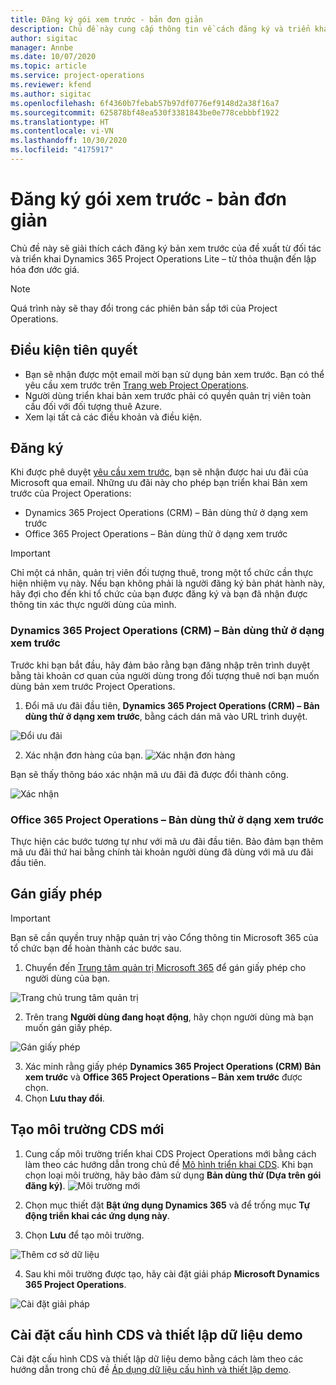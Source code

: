 ```yaml
---
title: Đăng ký gói xem trước - bản đơn giản
description: Chủ đề này cung cấp thông tin về cách đăng ký và triển khai Project Operations Lite – từ thỏa thuận đến lập hóa đơn ước giá.
author: sigitac
manager: Annbe
ms.date: 10/07/2020
ms.topic: article
ms.service: project-operations
ms.reviewer: kfend
ms.author: sigitac
ms.openlocfilehash: 6f4360b7febab57b97df0776ef9148d2a38f16a7
ms.sourcegitcommit: 625878bf48ea530f3381843be0e778cebbbf1922
ms.translationtype: HT
ms.contentlocale: vi-VN
ms.lasthandoff: 10/30/2020
ms.locfileid: "4175917"
---
```

# <a name="sign-up-for-a-preview-subscription---lite"></a>Đăng ký gói xem trước - bản đơn giản 

Chủ đề này sẽ giải thích cách đăng ký bản xem trước của đề xuất từ đối tác và triển khai Dynamics 365 Project Operations Lite – từ thỏa thuận đến lập hóa đơn ước giá.

> [!NOTE]
> Quá trình này sẽ thay đổi trong các phiên bản sắp tới của Project Operations.

## <a name="prerequisites"></a>Điều kiện tiên quyết

- Bạn sẽ nhận được một email mời bạn sử dụng bản xem trước. Bạn có thể yêu cầu xem trước trên [Trang web Project Operations](https://dynamics.microsoft.com/en-us/project-operations/overview/).
- Người dùng triển khai bản xem trước phải có quyền quản trị viên toàn cầu đối với đối tượng thuê Azure.
- Xem lại tất cả các điều khoản và điều kiện.

## <a name="subscribe"></a>Đăng ký

Khi được phê duyệt [yêu cầu xem trước](https://forms.office.com/FormsPro/Pages/ResponsePage.aspx?id=v4j5cvGGr0GRqy180BHbR56j8lZs0FdAvwT75_WNFyxUMkRDV1NYQU5TNjE2VjhKOVBUNVg2R0s1NC4u), bạn sẽ nhận được hai ưu đãi của Microsoft qua email. Những ưu đãi này cho phép bạn triển khai Bản xem trước của Project Operations:

- Dynamics 365 Project Operations (CRM) – Bản dùng thử ở dạng xem trước
- Office 365 Project Operations – Bản dùng thử ở dạng xem trước

> [!IMPORTANT]
> Chỉ một cá nhân, quản trị viên đối tượng thuê, trong một tổ chức cần thực hiện nhiệm vụ này. Nếu bạn không phải là người đăng ký bản phát hành này, hãy đợi cho đến khi tổ chức của bạn được đăng ký và bạn đã nhận được thông tin xác thực người dùng của mình.

### <a name="dynamics-365-project-operations-crm---preview-trial"></a>Dynamics 365 Project Operations (CRM) – Bản dùng thử ở dạng xem trước 

Trước khi bạn bắt đầu, hãy đảm bảo rằng bạn đăng nhập trên trình duyệt bằng tài khoản cơ quan của người dùng trong đối tượng thuê nơi bạn muốn dùng bản xem trước Project Operations.

1. Đổi mã ưu đãi đầu tiên, **Dynamics 365 Project Operations (CRM) – Bản dùng thử ở dạng xem trước**, bằng cách dán mã vào URL trình duyệt.

![Đổi ưu đãi](./media/16RedeemFirstOfferNew.png)

2. Xác nhận đơn hàng của bạn.
![Xác nhận đơn hàng](./media/17ConfirmOrderNew.png)

Bạn sẽ thấy thông báo xác nhận mã ưu đãi đã được đổi thành công.

![Xác nhận](./media/18OrderConfirmationNew.png)

### <a name="office-365-project-operations---preview-trial"></a>Office 365 Project Operations – Bản dùng thử ở dạng xem trước

Thực hiện các bước tương tự như với mã ưu đãi đầu tiên. Bảo đảm bạn thêm mã ưu đãi thứ hai bằng chính tài khoản người dùng đã dùng với mã ưu đãi đầu tiên.

## <a name="assign-licenses"></a>Gán giấy phép

> [!IMPORTANT]
> Bạn sẽ cần quyền truy nhập quản trị vào Cổng thông tin Microsoft 365 của tổ chức bạn để hoàn thành các bước sau.


1. Chuyển đến [Trung tâm quản trị Microsoft 365](https://portal.office.com/) để gán giấy phép cho người dùng của bạn.

![Trang chủ trung tâm quản trị](./media/14AdminPortal.png)

2. Trên trang **Người dùng đang hoạt động**, hãy chọn người dùng mà bạn muốn gán giấy phép.

![Gán giấy phép](./media/15AssignLicenses.png)

3. Xác minh rằng giấy phép **Dynamics 365 Project Operations (CRM) Bản xem trước** và **Office 365 Project Operations – Bản xem trước** được chọn. 
4. Chọn **Lưu thay đổi**.

## <a name="create-a-new-cds-environment"></a>Tạo môi trường CDS mới

1. Cung cấp môi trường triển khai CDS Project Operations mới bằng cách làm theo các hướng dẫn trong chủ đề [Mô hình triển khai CDS](lite-deployment.md). Khi bạn chọn loại môi trường, hãy bảo đảm sử dụng **Bản dùng thử (Dựa trên gói đăng ký)**.
![Môi trường mới](./media/19CreateEnvironment.png)

2. Chọn mục thiết đặt **Bật ứng dụng Dynamics 365** và để trống mục **Tự động triển khai các ứng dụng này**.  
3. Chọn **Lưu** để tạo môi trường.

![Thêm cơ sở dữ liệu](./media/20CreateEnvironment1.png)

4. Sau khi môi trường được tạo, hãy cài đặt giải pháp **Microsoft Dynamics 365 Project Operations**. 

![Cài đặt giải pháp](./media/21InstallSolution.png)

## <a name="install-a-cds-configuration-and-setup-demo-data"></a>Cài đặt cấu hình CDS và thiết lập dữ liệu demo

Cài đặt cấu hình CDS và thiết lập dữ liệu demo bằng cách làm theo các hướng dẫn trong chủ đề [Áp dụng dữ liệu cấu hình và thiết lập demo](lite-apply-demo-setup-config-data.md).
